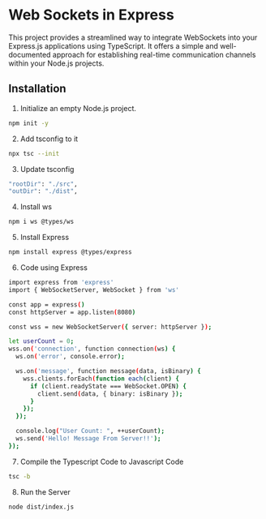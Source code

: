 # Web Sockets in Express

This project provides a streamlined way to integrate WebSockets into your Express.js applications using TypeScript. It offers a simple and well-documented approach for establishing real-time communication channels within your Node.js projects.

## Installation

1. Initialize an empty Node.js project.

```bash
npm init -y
```

2. Add tsconfig to it

```bash
npx tsc --init
```

3. Update tsconfig

```bash
"rootDir": "./src",
"outDir": "./dist",
```

4. Install ws

```bash
npm i ws @types/ws
```

5. Install Express
```bash
npm install express @types/express
```

6. Code using Express
```bash
import express from 'express'
import { WebSocketServer, WebSocket } from 'ws'

const app = express()
const httpServer = app.listen(8080)

const wss = new WebSocketServer({ server: httpServer });

let userCount = 0;
wss.on('connection', function connection(ws) {
  ws.on('error', console.error);

  ws.on('message', function message(data, isBinary) {
    wss.clients.forEach(function each(client) {
      if (client.readyState === WebSocket.OPEN) {
        client.send(data, { binary: isBinary });
      }
    });
  });

  console.log("User Count: ", ++userCount);
  ws.send('Hello! Message From Server!!');
});
```

7. Compile the Typescript Code to Javascript Code
```bash
tsc -b
```

8. Run the Server
```bash
node dist/index.js
```